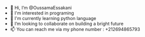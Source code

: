 - 👋 Hi, I’m @OussamaEssakani
- 👀 I'm interested in programing
- 🌱 I'm currently learning python language
- 💞️ I’m looking to collaborate on building a bright future
- 📫 You can reach me via my phone number : +212694865793
